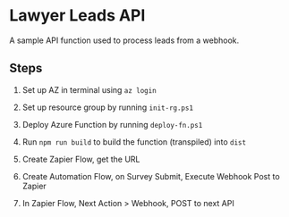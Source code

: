 # Lawyer Leads API

A sample API function used to process leads from a webhook.

## Steps

1. Set up AZ in terminal using `az login`
2. Set up resource group by running `init-rg.ps1`
3. Deploy Azure Function by running `deploy-fn.ps1`
4. Run `npm run build` to build the function (transpiled) into `dist`

1. Create Zapier Flow, get the URL
2. Create Automation Flow, on Survey Submit, Execute Webhook Post to Zapier
3. In Zapier Flow, Next Action > Webhook, POST to next API